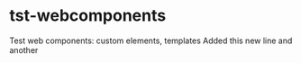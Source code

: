 # tst-webcomponents

Test web components: custom elements, templates
Added this new line
and another
